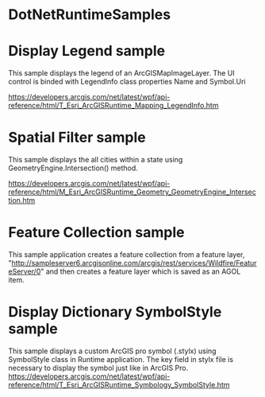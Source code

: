 # DotNetRuntimeSamples

Display Legend sample
=====================
This sample displays the legend of an ArcGISMapImageLayer. The UI control is binded with LegendInfo class properties Name and Symbol.Uri

https://developers.arcgis.com/net/latest/wpf/api-reference/html/T_Esri_ArcGISRuntime_Mapping_LegendInfo.htm

Spatial Filter sample
=====================
This sample displays the all cities within a state using GeometryEngine.Intersection() method.

https://developers.arcgis.com/net/latest/wpf/api-reference/html/M_Esri_ArcGISRuntime_Geometry_GeometryEngine_Intersection.htm

Feature Collection sample
=========================

This sample application creates  a feature collection from a feature layer, "http://sampleserver6.arcgisonline.com/arcgis/rest/services/Wildfire/FeatureServer/0"
and then creates a feature layer which is saved as an AGOL item.

Display Dictionary SymbolStyle sample
=====================================

This sample displays a custom ArcGIS pro symbol (.stylx) using SymbolStyle class in Runtime application. The key field in stylx file is necessary to display the symbol just like in ArcGIS Pro. 
https://developers.arcgis.com/net/latest/wpf/api-reference/html/T_Esri_ArcGISRuntime_Symbology_SymbolStyle.htm
